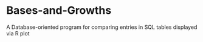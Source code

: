 # Bases-and-Growths
A Database-oriented program for comparing entries in SQL tables displayed via R plot
